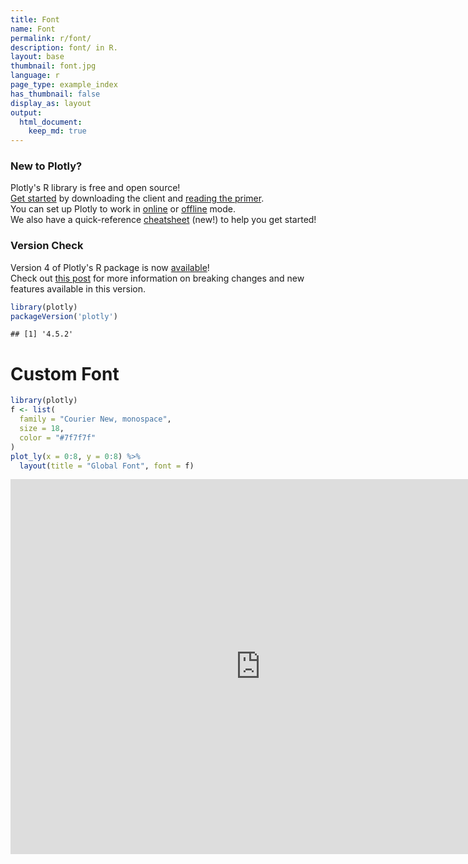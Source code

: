 ```yaml
---
title: Font
name: Font
permalink: r/font/
description: font/ in R.
layout: base
thumbnail: font.jpg
language: r
page_type: example_index
has_thumbnail: false
display_as: layout
output:
  html_document:
    keep_md: true
---
```



### New to Plotly?

Plotly's R library is free and open source!<br>
[Get started](https://plot.ly/r/getting-started/) by downloading the client and [reading the primer](https://plot.ly/r/getting-started/).<br>
You can set up Plotly to work in [online](https://plot.ly/r/getting-started/#hosting-graphs-in-your-online-plotly-account) or [offline](https://plot.ly/r/offline/) mode.<br>
We also have a quick-reference [cheatsheet](https://images.plot.ly/plotly-documentation/images/r_cheat_sheet.pdf) (new!) to help you get started!

### Version Check

Version 4 of Plotly's R package is now [available](https://plot.ly/r/getting-started/#installation)!<br>
Check out [this post](http://moderndata.plot.ly/upgrading-to-plotly-4-0-and-above/) for more information on breaking changes and new features available in this version.

```r
library(plotly)
packageVersion('plotly')
```

```
## [1] '4.5.2'
```

# Custom Font


```r
library(plotly)
f <- list(
  family = "Courier New, monospace",
  size = 18,
  color = "#7f7f7f"
)
plot_ly(x = 0:8, y = 0:8) %>%
  layout(title = "Global Font", font = f)
```

<iframe src="https://plot.ly/~RPlotBot/3128.embed" width="800" height="600" id="igraph" scrolling="no" seamless="seamless" frameBorder="0"> </iframe>
